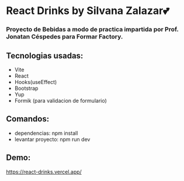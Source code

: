 # React Drinks by Silvana Zalazar💕

### Proyecto de Bebidas a modo de practica impartida por Prof. Jonatan Céspedes para Formar Factory.

## Tecnologias usadas:
- Vite
- React
- Hooks(useEffect)
- Bootstrap
- Yup
- Formik (para validacion de formulario)

## Comandos:

- dependencias: npm install
- levantar proyecto: npm run dev

## Demo:
https://react-drinks.vercel.app/
